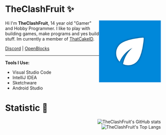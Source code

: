 <h1>TheClashFruit ✨</h1> <img src="https://raw.githubusercontent.com/TheClashFruit/TheClashFruit/main/logo.png" align="right" height="200px">

Hi I'm **TheClashFruit**, 14 year old "Gamer" and Hobby Programmer. 
I like to play with building games, make programs and yes build stuff. 
Im currently a member of [ThatCakeID](https://github.com/ThatCakeID).

[Discord](https://discord.gg/nwgmKSfu9W) | [OpenBlocks](https://github.com/OpenBlocksTeam)

----------

**Tools I Use:**
- Visual Studio Code
- IntelliJ IDEA
- Sketchware
- Android Studio

<h1>Statistic 🏅</h1>

<p align="right">
  <img alt="TheClashFruit's GitHub stats" src="https://github-readme-stats.vercel.app/api?username=TheClashFruit&show_icons=true&theme=dark">
  <br />
  <img alt="TheClashFruit's Top Langs" src="https://github-readme-stats.vercel.app/api/top-langs/?username=TheClashFruit&layout=compact&theme=dark">
</p>
